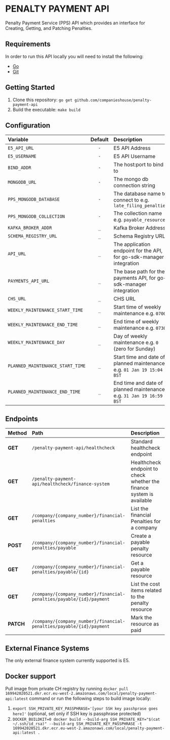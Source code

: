 # PENALTY PAYMENT API

Penalty Payment Service (PPS) API which provides an interface for Creating, Getting, and Patching Penalties.

## Requirements
In order to run this API locally you will need to install the following:

- [Go](https://golang.org/doc/install)
- [Git](https://git-scm.com/downloads)

## Getting Started
1. Clone this repository: `go get github.com/companieshouse/penalty-payment-api`
1. Build the executable: `make build`

## Configuration
| Variable                                  | Default | Description                                                           |
|:------------------------------------------|:-------:|:----------------------------------------------------------------------|
| `E5_API_URL`                              |   `-`   | E5 API Address                                                        |
| `E5_USERNAME`                             |   `-`   | E5 API Username                                                       |
| `BIND_ADDR`                               |   `-`   | The host:port to bind to                                              |
| `MONGODB_URL`                             |   `-`   | The mongo db connection string                                        |
| `PPS_MONGODB_DATABASE`                    |   `-`   | The database name to connect to e.g. `late_filing_penalties`          |
| `PPS_MONGODB_COLLECTION`                  |   `-`   | The collection name e.g. `payable_resources`                          |
| `KAFKA_BROKER_ADDR`                       |   `_`   | Kafka Broker Address                                                  |
| `SCHEMA_REGISTRY_URL`                     |   `_`   | Schema Registry URL                                                   |
| `API_URL`                                 |   `_`   | The application endpoint for the API, for go-sdk-manager integration  |
| `PAYMENTS_API_URL`                        |   `_`   | The base path for the payments API, for go-sdk-manager integration    |
| `CHS_URL`                                 |   `_`   | CHS URL                                                               |
| `WEEKLY_MAINTENANCE_START_TIME`           |   `_`   | Start time of weekly maintenance e.g. `0700`                          |
| `WEEKLY_MAINTENANCE_END_TIME`             |   `_`   | End time of weekly maintenance e.g. `0730`                            |
| `WEEKLY_MAINTENANCE_DAY`                  |   `_`   | Day of weekly maintenance e.g. `0` (zero for Sunday)                  |
| `PLANNED_MAINTENANCE_START_TIME`          |   `_`   | Start time and date of planned maintenance e.g. `01 Jan 19 15:04 BST` |
| `PLANNED_MAINTENANCE_END_TIME`            |   `_`   | End time and date of planned maintenance e.g. `31 Jan 19 16:59 BST`   |

## Endpoints
| Method    | Path                                                                 | Description                                                           |
|:----------|:---------------------------------------------------------------------|:----------------------------------------------------------------------|
| **GET**   | `/penalty-payment-api/healthcheck`                                   | Standard healthcheck endpoint                                         |
| **GET**   | `/penalty-payment-api/healthcheck/finance-system`                    | Healthcheck endpoint to check whether the finance system is available |
| **GET**   | `/company/{company_number}/financial-penalties`                      | List the financial Penalties for a company                            |
| **POST**  | `/company/{company_number}/financial-penalties/payable`              | Create a payable penalty resource                                     |
| **GET**   | `/company/{company_number}/financial-penalties/payable/{id}`         | Get a payable resource                                                |
| **GET**   | `/company/{company_number}/financial-penalties/payable/{id}/payment` | List the cost items related to the penalty resource                   |
| **PATCH** | `/company/{company_number}/financial-penalties/payable/{id}/payment` | Mark the resource as paid                                             |

## External Finance Systems
The only external finance system currently supported is E5.

## Docker support

Pull image from private CH registry by running `docker pull 169942020521.dkr.ecr.eu-west-2.amazonaws.com/local/penalty-payment-api:latest` command or run the following steps to build image locally:

1. `export SSH_PRIVATE_KEY_PASSPHRASE='[your SSH key passhprase goes here]'` (optional, set only if SSH key is passphrase protected)
2. `DOCKER_BUILDKIT=0 docker build --build-arg SSH_PRIVATE_KEY="$(cat ~/.ssh/id_rsa)" --build-arg SSH_PRIVATE_KEY_PASSPHRASE -t 169942020521.dkr.ecr.eu-west-2.amazonaws.com/local/penalty-payment-api:latest .`
